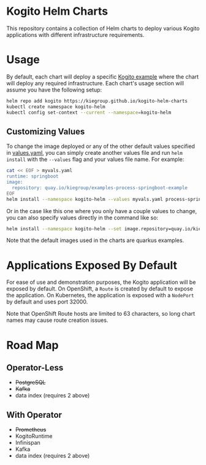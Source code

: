 # Kogito Helm Charts
This repository contains a collection of Helm charts to deploy various Kogito applications with different 
infrastructure requirements. 


# Usage
By default, each chart will deploy a specific [Kogito example](https://github.com/kiegroup/kogito-examples) 
where the chart will deploy any required infrastructure. Each chart's usage section will assume you have the 
following setup:
```sh
helm repo add kogito https://kiegroup.github.io/kogito-helm-charts
kubectl create namespace kogito-helm
kubectl config set-context --current --namespace=kogito-helm
```

## Customizing Values
To change the image deployed or any of the other default 
values specified in [values.yaml](values.yaml), you can 
simply create another values file and run `helm install` 
with the `--values` flag and your values file name. For example:
```sh
cat << EOF > myvals.yaml
runtime: springboot
image:
  repository: quay.io/kiegroup/examples-process-springboot-example
EOF
helm install --namespace kogito-helm --values myvals.yaml process-springboot-example kogito-helm-chart
```

Or in the case like this one where you only have a couple 
values to change, you can also specify values directly in 
the command like so:
```sh
helm install --namespace kogito-helm --set image.repository=quay.io/kiegroup/examples-process-springboot-example,runtime=springboot process-springboot-example kogito-helm-chart
```
Note that the default images used in the charts are quarkus examples.
# Applications Exposed By Default
For ease of use and demonstration purposes, the Kogito application will be exposed by default.
On OpenShift, a `Route` is created by default to expose the application.
On Kubernetes, the application is exposed with a `NodePort` by default and uses port 32000.

Note that OpenShift Route hosts are limited to 63 characters, so long chart names may cause route creation issues.

# Road Map
## Operator-Less
- ~~PostgreSQL~~
- ~~Kafka~~
- data index (requires 2 above)

## With Operator
- ~~Prometheus~~
- KogitoRuntime
- Infinispan
- Kafka
- data index (requires 2 above)
